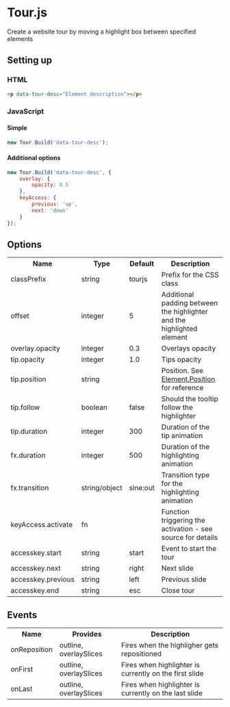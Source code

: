 # Tour.js
Create a website tour by moving a highlight box between specified elements

## Setting up

### HTML
```html
<p data-tour-desc="Element description"></p>
```

### JavaScript

#### Simple
```javascript
new Tour.Build('data-tour-desc');
```

#### Additional options
```javascript
new Tour.Build('data-tour-desc', {
	overlay: {
		opacity: 0.5
	},
	keyAccess: {
		previous: 'up',
		next: 'down'
	}
});
```
## Options

<table>
	<tr>
		<th>Name</th>
		<th>Type</th>
		<th>Default</th>
		<th>Description</th>
	</tr>
	<tr>
		<td>classPrefix</td>
		<td>string</td>
		<td>tourjs</td>
		<td>Prefix for the CSS class</td>
	</tr>
	<tr>
		<td>offset</td>
		<td>integer</td>
		<td>5</td>
		<td>Additional padding between the highlighter and the highlighted element</td>
	</tr>
	<tr>
		<td>overlay.opacity</td>
		<td>integer</td>
		<td>0.3</td>
		<td>Overlays opacity</td>
	</tr>
	<tr>
		<td>tip.opacity</td>
		<td>integer</td>
		<td>1.0</td>
		<td>Tips opacity</td>
	</tr>
	<tr>
		<td>tip.position</td>
		<td>string</td>
		<td></td>
		<td>Position. See <a href="http://mootools.net/docs/more/Element/Element.Position#Element:position">Element.Position</a> for reference</td>
	</tr>
	<tr>
		<td>tip.follow</td>
		<td>boolean</td>
		<td>false</td>
		<td>Should the tooltip follow the highlighter</td>
	</tr>
	<tr>
		<td>tip.duration</td>
		<td>integer</td>
		<td>300</td>
		<td>Duration of the tip animation</td>
	</tr>
	<tr>
		<td>fx.duration</td>
		<td>integer</td>
		<td>500</td>
		<td>Duration of the highlighting animation</td>
	</tr>
	<tr>
		<td>fx.transition</td>
		<td>string/object</td>
		<td>sine:out</td>
		<td>Transition type for the highlighting animation</td>
	</tr>
	<tr>
		<td>keyAccess.activate</td>
		<td>fn</td>
		<td></td>
		<td>Function triggering the activation - see source for details</td>
	</tr>
	<tr>
		<td>accesskey.start</td>
		<td>string</td>
		<td>start</td>
		<td>Event to start the tour</td>
	</tr>
	<tr>
		<td>accesskey.next</td>
		<td>string</td>
		<td>right</td>
		<td>Next slide</td>
	</tr>
	<tr>
		<td>accesskey.previous</td>
		<td>string</td>
		<td>left</td>
		<td>Previous slide</td>
	</tr>
	<tr>
		<td>accesskey.end</td>
		<td>string</td>
		<td>esc</td>
		<td>Close tour</td>
	</tr>
</table>

## Events
<table>
	<tr>
		<th>Name</th>
		<th>Provides</th>
		<th>Description</th>
	</tr>
	<tr>
		<td>onReposition</td>
		<td>outline, overlaySlices</td>
		<td>Fires when the highligher gets repositioned</td>
	</tr>
	<tr>
		<td>onFirst</td>
		<td>outline, overlaySlices</td>
		<td>Fires when highlighter is currently on the first slide</td>
	</tr>
	<tr>
		<td>onLast</td>
		<td>outline, overlaySlices</td>
		<td>Fires when highlighter is currently on the last slide</td>
	</tr>
</table>
